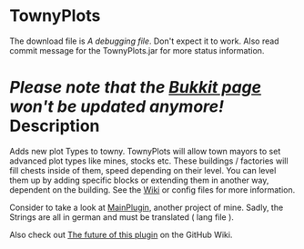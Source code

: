 TownyPlots
==========

The download file is *A debugging file*. Don't expect it to work. Also read commit message for the TownyPlots.jar for more status information.

*Please note that the [Bukkit page](https://dev.bukkit.org/projects/townyplots) won't be updated anymore!*
Description
==========
Adds new plot Types to towny.
TownyPlots will allow town mayors to set advanced plot types like mines, stocks etc. 
These buildings / factories will fill chests inside of them, speed depending on their level. You can level them up by adding specific blocks or extending them in another way, dependent on the building. 
See the [Wiki](https://github.com/Pommesritter/TownyPlots/wiki) or config files for more information.

Consider to take a look at [MainPlugin](https://github.com/herbertsfundgrube/GSplugin), another project of mine. 
Sadly, the Strings are all in german and must be translated ( lang file ). 


Also check out [The future of this plugin](https://github.com/Pommesritter/TownyPlots/wiki/The-future-of-this-plugin) on the GitHub Wiki.
